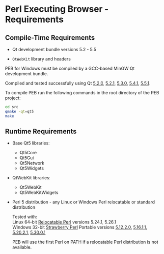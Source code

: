 # Perl Executing Browser - Requirements

## Compile-Time Requirements

* Qt development bundle versions 5.2 - 5.5  
  
* ``QtWebKit`` library and headers  

PEB for Windows must be compiled by a GCC-based MinGW Qt development bundle.  

Compiled and tested successfully using Qt [5.2.0](https://download.qt.io/new_archive/qt/5.2/5.2.0/), [5.2.1](https://download.qt.io/new_archive/qt/5.2/5.2.1/), [5.3.0](https://download.qt.io/new_archive/qt/5.3/5.3.0/), [5.4.1](https://download.qt.io/new_archive/qt/5.4/5.4.1/), [5.5.1](https://download.qt.io/new_archive/qt/5.5/5.5.1/).  

To compile PEB run the following commands in the root directory of the PEB project:

```bash
cd src
qmake -qt=qt5
make
```

## Runtime Requirements

* Base Qt5 libraries:
  * Qt5Core  
  * Qt5Gui  
  * Qt5Network  
  * Qt5Widgets  
* QtWebKit libraries:
  * Qt5WebKit  
  * Qt5WebKitWidgets  

* Perl 5 distribution - any Linux or Windows Perl relocatable or standard distribution  

  Tested with:  
  Linux 64-bit [Relocatable Perl](https://github.com/skaji/relocatable-perl) versions 5.24.1, 5.26.1  
  Windows 32-bit [Strawberry Perl](http://strawberryperl.com/) Portable versions [5.12.2.0](http://strawberryperl.com/download/5.12.2.0/strawberry-perl-5.12.2.0-portable.zip), [5.16.1.1](http://strawberryperl.com/download/5.16.1.1/strawberry-perl-5.16.1.1-64bit-portable.zip), [5.20.2.1](), [5.30.0.1](http://strawberryperl.com/download/5.20.2.1/strawberry-perl-5.20.2.1-64bit-portable.zip)  

  PEB will use the first Perl on PATH if a relocatable Perl distribution is not available.

